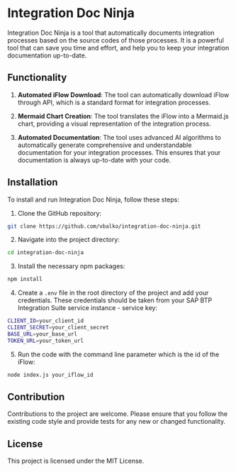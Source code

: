 # Integration Doc Ninja

Integration Doc Ninja is a tool that automatically documents integration processes based on the source codes of those processes. It is a powerful tool that can save you time and effort, and help you to keep your integration documentation up-to-date.

## Functionality

1. **Automated iFlow Download**: The tool can automatically download iFlow through API, which is a standard format for integration processes.

2. **Mermaid Chart Creation**: The tool translates the iFlow into a Mermaid.js chart, providing a visual representation of the integration process.

3. **Automated Documentation**: The tool uses advanced AI algorithms to automatically generate comprehensive and understandable documentation for your integration processes. This ensures that your documentation is always up-to-date with your code.

## Installation

To install and run Integration Doc Ninja, follow these steps:

1. Clone the GitHub repository:

```bash
git clone https://github.com/vbalko/integration-doc-ninja.git
```

2. Navigate into the project directory:

```bash
cd integration-doc-ninja
```

3. Install the necessary npm packages:

```bash
npm install
```

4. Create a `.env` file in the root directory of the project and add your credentials. These credentials should be taken from your SAP BTP Integration Suite service instance - service key:

```bash
CLIENT_ID=your_client_id
CLIENT_SECRET=your_client_secret
BASE_URL=your_base_url
TOKEN_URL=your_token_url
```

5. Run the code with the command line parameter which is the id of the iFlow:

```bash
node index.js your_iflow_id
```

## Contribution

Contributions to the project are welcome. Please ensure that you follow the existing code style and provide tests for any new or changed functionality.

## License

This project is licensed under the MIT License.